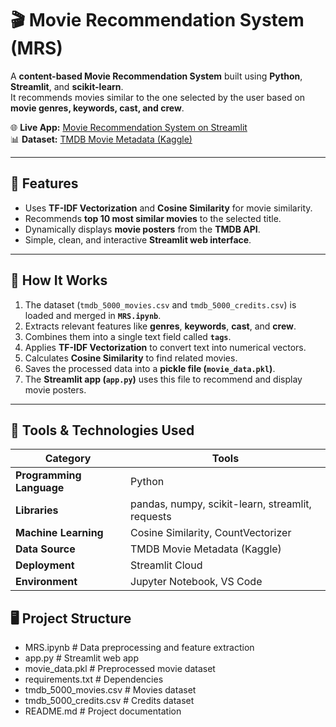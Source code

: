 # 🎬 Movie Recommendation System (MRS)

A **content-based Movie Recommendation System** built using **Python**, **Streamlit**, and **scikit-learn**.  
It recommends movies similar to the one selected by the user based on **movie genres, keywords, cast, and crew**.

🌐 **Live App:** [Movie Recommendation System on Streamlit](https://movie-recommender-system-tqugu9tqfxabyhv5p4kpmj.streamlit.app/)  
📊 **Dataset:** [TMDB Movie Metadata (Kaggle)](https://www.kaggle.com/datasets/tmdb/tmdb-movie-metadata)

---

## 🚀 Features

- Uses **TF-IDF Vectorization** and **Cosine Similarity** for movie similarity.
- Recommends **top 10 most similar movies** to the selected title.
- Dynamically displays **movie posters** from the **TMDB API**.
- Simple, clean, and interactive **Streamlit web interface**.

---

## 🧠 How It Works

1. The dataset (`tmdb_5000_movies.csv` and `tmdb_5000_credits.csv`) is loaded and merged in **`MRS.ipynb`**.
2. Extracts relevant features like **genres**, **keywords**, **cast**, and **crew**.
3. Combines them into a single text field called **`tags`**.
4. Applies **TF-IDF Vectorization** to convert text into numerical vectors.
5. Calculates **Cosine Similarity** to find related movies.
6. Saves the processed data into a **pickle file (`movie_data.pkl`)**.
7. The **Streamlit app (`app.py`)** uses this file to recommend and display movie posters.

---


## 🧰 Tools & Technologies Used
| Category | Tools |
|-----------|--------|
| **Programming Language** | Python |
| **Libraries** | pandas, numpy, scikit-learn, streamlit, requests |
| **Machine Learning** | Cosine Similarity, CountVectorizer |
| **Data Source** | TMDB Movie Metadata (Kaggle) |
| **Deployment** | Streamlit Cloud |
| **Environment** | Jupyter Notebook, VS Code |

## 🖥️ Project Structure

- MRS.ipynb # Data preprocessing and feature extraction
- app.py # Streamlit web app
- movie_data.pkl # Preprocessed movie dataset
- requirements.txt # Dependencies
- tmdb_5000_movies.csv # Movies dataset
- tmdb_5000_credits.csv # Credits dataset
- README.md # Project documentation
